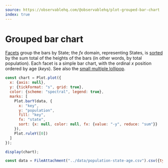 ```yaml
---
source: https://observablehq.com/@observablehq/plot-grouped-bar-chart
index: true
---
```


# Grouped bar chart

[Facets](https://observablehq.com/plot/features/facets) group the bars by State; the _fx_ domain, representing States, is [sorted](https://observablehq.com/plot/features/scales#sort-mark-option) by the sum total of the heights of the bars (in other words, by total population). Each facet is a simple bar chart, with the ordinal _x_ position ordered by age (_keys_). See also the [small multiple lollipop](./facet-lollipop).

```js echo
const chart = Plot.plot({
  x: {axis: null},
  y: {tickFormat: "s", grid: true},
  color: {scheme: "spectral", legend: true},
  marks: [
    Plot.barY(data, {
      x: "key",
      y: "population",
      fill: "key",
      fx: "state",
      sort: {x: null, color: null, fx: {value: "-y", reduce: "sum"}}
    }),
    Plot.ruleY([0])
  ]
});

display(chart);
```

```js echo
const data = FileAttachment("../data/population-state-age.csv").csv({typed: true});
```

